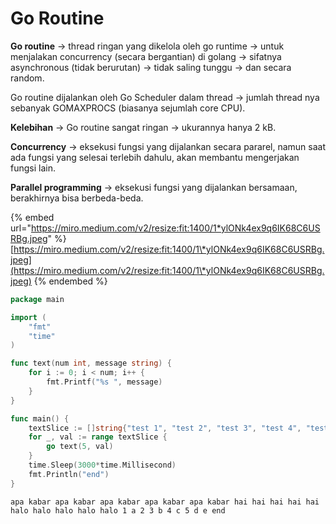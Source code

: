 # Go Routine

**Go routine** -> thread ringan yang dikelola oleh go runtime -> untuk menjalakan concurrency (secara bergantian) di golang -> sifatnya asynchronous (tidak berurutan) -> tidak saling tunggu -> dan secara random.

Go routine dijalankan oleh Go Scheduler dalam thread -> jumlah thread nya sebanyak GOMAXPROCS (biasanya sejumlah core CPU).

**Kelebihan** -> Go routine sangat ringan -> ukurannya hanya 2 kB.

**Concurrency** -> eksekusi fungsi yang dijalankan secara pararel, namun saat ada fungsi yang selesai terlebih dahulu, akan membantu mengerjakan fungsi lain.

**Parallel programming** -> eksekusi fungsi yang dijalankan bersamaan, berakhirnya bisa berbeda-beda.

{% embed url="https://miro.medium.com/v2/resize:fit:1400/1*ylONk4ex9q6IK68C6USRBg.jpeg" %}
[https://miro.medium.com/v2/resize:fit:1400/1\*ylONk4ex9q6IK68C6USRBg.jpeg](https://miro.medium.com/v2/resize:fit:1400/1\*ylONk4ex9q6IK68C6USRBg.jpeg)
{% endembed %}

```go
package main

import (  
    "fmt"
    "time"
)

func text(num int, message string) {
    for i := 0; i < num; i++ {
        fmt.Printf("%s ", message)
    }
}

func main() {
    textSlice := []string{"test 1", "test 2", "test 3", "test 4", "test 5", "test 6", "test 7", "test 8", "test 9", "test 10"}
    for _, val := range textSlice {
        go text(5, val)
    }
    time.Sleep(3000*time.Millisecond)
    fmt.Println("end")
}
```

```
apa kabar apa kabar apa kabar apa kabar apa kabar hai hai hai hai hai halo halo halo halo halo 1 a 2 3 b 4 c 5 d e end
```
